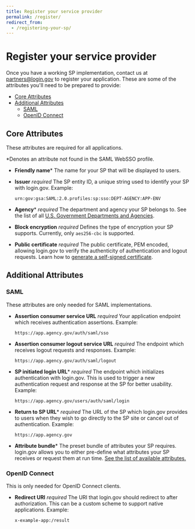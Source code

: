 ```yaml
---
title: Register your service provider
permalink: /register/
redirect_from:
  - /registering-your-sp/
---
```


# Register your service provider

Once you have a working SP implementation, contact us at [partners@login.gov](mailto:partners@login.gov) to register your application. These are some of the attributes you'll need to be prepared to provide:

<!-- MarkdownTOC depth="4" autolink="true" bracket="round" -->

- [Core Attributes](#core-attributes)
- [Additional Attributes](#additional-attributes)
  - [SAML](#saml)
  - [OpenID Connect](#openid-connect)

<!-- /MarkdownTOC -->

## Core Attributes

These attributes are required for all applications.

\*Denotes an attribute not found in the SAML WebSSO profile.

- <span id="friendly-name" data-anchor>**Friendly name**\*</span>
  The name for your SP that will be displayed to users.

- <span id="issuer" data-anchor>**Issuer** *required*</span>
  The SP entity ID, a unique string used to identify your SP with login.gov.
  Example:
  ```
  urn:gov:gsa:SAML:2.0.profiles:sp:sso:DEPT-AGENCY:APP-ENV
  ```

- <span id="agency" data-anchor>**Agency**\* *required*</span>
  The department and agency your SP belongs to. See the list of all [U.S. Government Departments and Agencies](https://www.usa.gov/federal-agencies).

- <span id="block-encryption" data-anchor>**Block encryption** *required*</span>
  Defines the type of encryption your SP supports. Currently, only `aes256-cbc` is supported.

- <span id="public-certificate" data-anchor>**Public certificate** *required*</span>
  The public certificate, PEM encoded, allowing login.gov to verify the authenticity of authentication and logout requests. Learn how to [generate a self-signed certificate]({{site.baseurl}}/certs/).

## Additional Attributes

### SAML

These attributes are only needed for SAML implementations.

- <span id="acs-url" data-anchor>**Assertion consumer service URL** *required*</span>
  Your application endpoint which receives authentication assertions.
  Example:
  ```
  https://app.agency.gov/auth/saml/sso
  ```

- <span id="acl-url" data-anchor>**Assertion consumer logout service URL** *required*</span>
  The endpoint which receives logout requests and responses.
  Example:
  ```
  https://app.agency.gov/auth/saml/logout
  ```

- <span id="sp-initiated-login-url" data-anchor>**SP initiated login URL**\* *required*</span>
  The endpoint which initializes authentication with login.gov. This is used to trigger a new authentication request and response at the SP for better usability.
  Example:

  ```
  https://app.agency.gov/users/auth/saml/login
  ```

- <span id="return-to-sp-url" data-anchor>**Return to SP URL**\* *required*</span>
  The URL of the SP which login.gov provides to users when they wish to go directly to the SP site or cancel out of authentication.
  Example:
  ```
  https://app.agency.gov
  ```

- <span id="attribute-bundle" data-anchor>**Attribute bundle**\*</span>
  The preset bundle of attributes your SP requires. login.gov allows you to either pre-define what attributes your SP receives or request them at run time. [See the list of available attributes.]({{site.baseurl}}/attributes/)

### OpenID Connect

This is only needed for OpenID Connect clients.

- <span id="redirect-uri" data-anchor>**Redirect URI** *required*</span>
  The URI that login.gov should redirect to after authorization. This can be a custom scheme to support native applications.
  Example:
  ```
  x-example-app:/result
  ```

